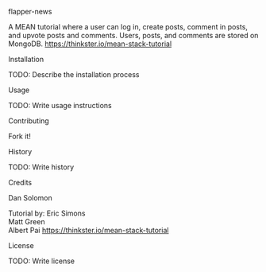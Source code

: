 flapper-news

A MEAN tutorial where a user can log in, create posts, comment in posts, and upvote posts and comments. Users, posts, and comments are stored on MongoDB.
https://thinkster.io/mean-stack-tutorial

Installation

TODO: Describe the installation process

Usage

TODO: Write usage instructions

Contributing

Fork it!

History

TODO: Write history

Credits

Dan Solomon

Tutorial by:
Eric Simons   
Matt Green   
Albert Pai
https://thinkster.io/mean-stack-tutorial

License

TODO: Write license
